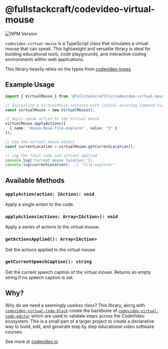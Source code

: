 # @fullstackcraft/codevideo-virtual-mouse

![NPM Version](https://img.shields.io/npm/v/@fullstackcraftllc/codevideo-virtual-mouse)

`codevideo-virtual-mouse` is a TypeScript class that simulates a virtual mouse that can speak. This lightweight and versatile library is ideal for building educational tools, code playgrounds, and interactive coding environments within web applications.

This library heavily relies on the types from [codevideo-types](https://github.com/codevideo/codevideo-types)

## Example Usage

```typescript
import { VirtualMouse } from '@fullstackcraftllc/codevideo-virtual-mouse';

// Initialize a VirtualMouse instance with initial existing command history
const virtualMouse = new VirtualMouse();

// Apply speak action to the virtual mouse
virtualMouse.applyActions([
  { name: 'mouse-move-file-explorer', value: "1" }
]);

// Use the virtual mouse object
const currentLocation = virtualMouse.getCurrentLocation();

// Log the final code and actions applied
console.log('Current mouse location:');
console.log(currentLocation);  // "file-explorer"
```

## Available Methods

### `applyAction(action: IAction): void`

Apply a single action to the code.

### `applyActions(actions: Array<IAction>): void`

Apply a series of actions to the virtual mouse.

### `getActionsApplied(): Array<IAction>`

Get the actions applied to the virtual mouse.

### `getCurrentSpeechCaption(): string`

Get the current speech caption of the virtual mouse. Returns an empty string if no speech caption is set.

## Why?

Why do we need a seemingly useless class? This library, along with [`codevideo-virtual-code-block`](https://github.com/codevideo/codevideo-virtual-code-block) create the backbone of [`codevideo-virtual-code-editor`](https://github.com/codevideo/codevideo-virtual-code-editor) which are used to validate steps across the CodeVideo ecosystem. This is a small part of a larger project to create a declarative way to build, edit, and generate step by step educational video software courses.

See more at [codevideo.io](https://codevideo.io)